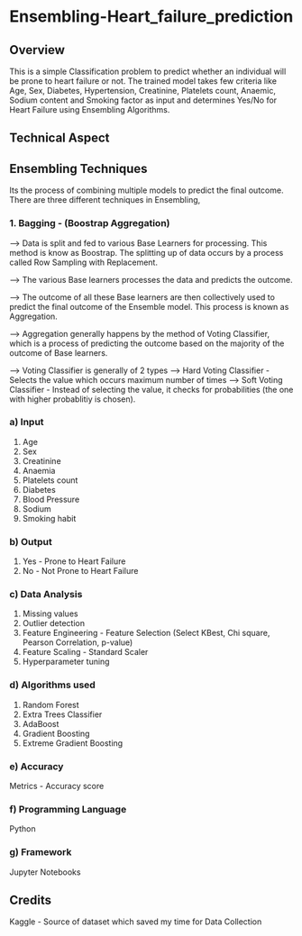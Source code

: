# Ensembling-Heart_failure_prediction

## Overview
This is a simple Classification problem to predict whether an individual will be prone to heart failure or not. The trained model takes few criteria like Age, Sex, Diabetes, Hypertension, Creatinine, Platelets count, Anaemic, Sodium content and Smoking factor as input and determines Yes/No for Heart Failure using Ensembling Algorithms.

## Technical Aspect

## Ensembling Techniques
Its the process of combining multiple models to predict the final outcome. There are three different techniques in Ensembling,

### 1. Bagging - (Boostrap Aggregation)
--> Data is split and fed to various Base Learners for processing. This method is know as Boostrap. The splitting up of data occurs by a process called Row Sampling with Replacement.

--> The various Base learners processes the data and predicts the outcome.

--> The outcome of all these Base learners are then collectively used to predict the final outcome of the Ensemble model. This process is known as Aggregation.

--> Aggregation generally happens by the method of Voting Classifier, which is a process of predicting the outcome based on the majority of the outcome of Base learners.

--> Voting Classifier is generally of 2 types
  --> Hard Voting Classifier - Selects the value which occurs maximum number of times
  --> Soft Voting Classifier - Instead of selecting the value, it checks for probabilities (the one with higher probablitiy is chosen).




### a) Input
1. Age
2. Sex
3. Creatinine
4. Anaemia
5. Platelets count
6. Diabetes
7. Blood Pressure
8. Sodium
9. Smoking habit

### b) Output
1. Yes - Prone to Heart Failure
2. No - Not Prone to Heart Failure

### c) Data Analysis
1. Missing values
2. Outlier detection
3. Feature Engineering - Feature Selection (Select KBest, Chi square, Pearson Correlation, p-value)
4. Feature Scaling - Standard Scaler 
5. Hyperparameter tuning

### d) Algorithms used
1. Random Forest 
2. Extra Trees Classifier
3. AdaBoost
4. Gradient Boosting
5. Extreme Gradient Boosting

### e) Accuracy
Metrics - Accuracy score

### f) Programming Language 
Python

### g) Framework
Jupyter Notebooks


## Credits
Kaggle - Source of dataset which saved my time for Data Collection
